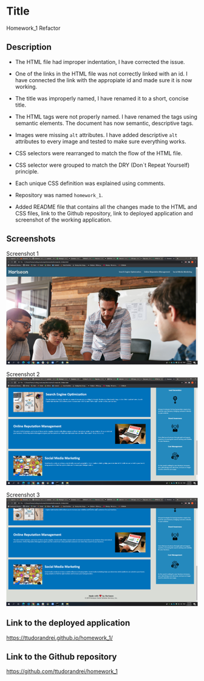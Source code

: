 # Title   
Homework_1 Refactor

## Description

* The HTML file had improper indentation, I have corrected the issue.

* One of the links in the HTML file was not correctly linked with an id. I have connected the link with the appropiate id and made sure it is now working.

* The title was improperly named, I have renamed it to a short, concise title.

* The HTML tags were not properly named. I have renamed the tags using semantic elements. The document has now semantic, descriptive tags.

* Images were missing `alt` attributes. I have added descriptive `alt` attributes to every image and tested to make sure everything works.

* CSS selectors were rearranged to match the flow of the HTML file.

* CSS selector were grouped to match the DRY (Don`t Repeat Yourself) principle.

* Each unique CSS definition was explained using comments.

* Repository was named `homework_1`.

* Added README file that contains all the changes made to the HTML and CSS files, link to the Github repository, link to deployed application and screenshot of the working application.

## Screenshots

Screenshot 1 ![Screenshot 1](/assets/images/Horiseon-Screenshot-1.png)

Screenshot 2 ![Screenshot 2](/assets/images/Horiseon-Screenshot-2.png)

Screenshot 3 ![Screenshot 3](/assets/images/Horiseon-Screenshot-3.png)

## Link to the deployed application
https://ttudorandrei.github.io/homework_1/

## Link to the Github repository
https://github.com/ttudorandrei/homework_1